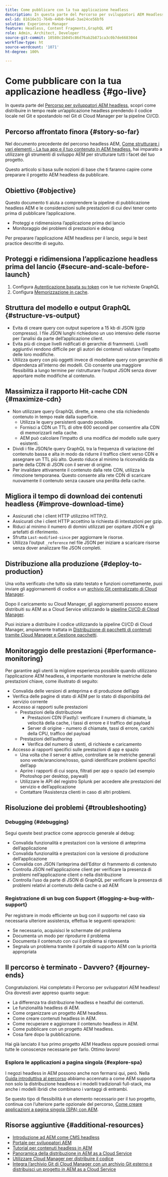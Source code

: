 ```yaml
---
title: Come pubblicare con la tua applicazione headless
description: In questa parte del Percorso per sviluppatori AEM Headless, scopri come distribuire un’applicazione headless in tempo reale prendendo il codice locale nel Git e spostandolo nel Git di Cloud Manager per la pipeline CI/CD.
exl-id: 81616e31-764b-44b0-94a6-3ae24ce56bf6
solution: Experience Manager
feature: Headless, Content Fragments,GraphQL API
role: Admin, Architect, Developer
source-git-commit: 10580c1b045c86d76ab2b871ca3c0b7de6683044
workflow-type: ht
source-wordcount: '1071'
ht-degree: 100%

---
```


# Come pubblicare con la tua applicazione headless {#go-live}

In questa parte del [Percorso per sviluppatori AEM headless](overview.md), scopri come distribuire in tempo reale un’applicazione headless prendendo il codice locale nel Git e spostandolo nel Git di Cloud Manager per la pipeline CI/CD.

## Percorso affrontato finora {#story-so-far}

Nel documento precedente del percorso headless AEM, [Come strutturare i vari elementi - La tua app e il tuo contenuto in AEM headless](put-it-all-together.md), hai imparato a utilizzare gli strumenti di sviluppo AEM per strutturare tutti i facet del tuo progetto.

Questo articolo si basa sulle nozioni di base che ti faranno capire come preparare il progetto AEM headless da pubblicare.

## Obiettivo {#objective}

Questo documento ti aiuta a comprendere la pipeline di pubblicazione headless AEM e le considerazioni sulle prestazioni di cui devi tener conto prima di pubblicare l’applicazione.

* Proteggi e ridimensiona l’applicazione prima del lancio
* Monitoraggio dei problemi di prestazioni e debug

<!-- Alexandru: this is a bit redundant, to review again later

## Prepare your AEM Headless Application for Go-Live {#prepare-your-aem-headless-application-for-golive}

-->
Per preparare l’applicazione AEM headless per il lancio, segui le best practice descritte di seguito.

## Proteggi e ridimensiona l’applicazione headless prima del lancio {#secure-and-scale-before-launch}

1. Configura [Autenticazione basata su token](/help/headless/security/authentication.md) con le tue richieste GraphQL
1. Configura [Memorizzazione in cache](/help/implementing/dispatcher/caching.md).

## Struttura del modello e output GraphQL {#structure-vs-output}

* Evita di creare query con output superiore a 15 kb di JSON (gzip compresso). I file JSON lunghi richiedono un uso intensivo delle risorse per l’analisi da parte dell’applicazione client.
* Evita più di cinque livelli nidificati di gerarchie di frammenti. Livelli aggiuntivi rendono difficile per gli autori dei contenuti valutare l’impatto delle loro modifiche.
* Utilizza query con più oggetti invece di modellare query con gerarchie di dipendenza all’interno dei modelli. Ciò consente una maggiore flessibilità a lungo termine per ristrutturare l’output JSON senza dover apportare molte modifiche al contenuto.

## Massimizza il rapporto Hit-cache CDN {#maximize-cdn}

* Non utilizzare query GraphQL dirette, a meno che stia richiedendo contenuto in tempo reale dalla superficie.
   * Utilizza le query persistenti quando possibile.
   * Fornisci a CDN un TTL di oltre 600 secondi per consentire alla CDN di memorizzarli nella cache.
   * AEM può calcolare l’impatto di una modifica del modello sulle query esistenti.
* Dividi i file JSON/le query GraphQL tra la frequenza di variazione del contenuto bassa e alta in modo da ridurre il traffico client verso CDN e assegnare un TTL più alto. Questo riduce al minimo la riconvalida da parte della CDN di JSON con il server di origine.
* Per invalidare attivamente il contenuto dalla rete CDN, utilizza la rimozione temporanea. Questo consente alla rete CDN di scaricare nuovamente il contenuto senza causare una perdita della cache.

## Migliora il tempo di download dei contenuti headless {#improve-download-time}

* Assicurati che i client HTTP utilizzino HTTP/2.
* Assicurati che i client HTTP accettino la richiesta di intestazioni per gzip.
* Riduci al minimo il numero di domini utilizzati per ospitare JSON e gli artefatti di riferimento.
* Sfrutta `Last-modified-since` per aggiornare le risorse.
* Utilizza l’output `_reference` nel file JSON per iniziare a scaricare risorse senza dover analizzare file JSON completi.

## Distribuzione alla produzione {#deploy-to-production}

Una volta verificato che tutto sia stato testato e funzioni correttamente, puoi inviare gli aggiornamenti di codice a un [archivio Git centralizzato di Cloud Manager](https://experienceleague.adobe.com/docs/experience-manager-cloud-manager/using/managing-code/setup-cloud-manager-git-integration.html?lang=it).

Dopo il caricamento su Cloud Manager, gli aggiornamenti possono essere distribuiti su AEM as a Cloud Service utilizzando la [pipeline CI/CD di Cloud Manager](https://experienceleague.adobe.com/docs/experience-manager-cloud-manager/using/how-to-use/deploying-code.html?lang=it).

Puoi iniziare a distribuire il codice utilizzando la pipeline CI/CD di Cloud Manager, ampiamente trattata in [Distribuzione di pacchetti di contenuti tramite Cloud Manager e Gestione pacchetti](/help/implementing/deploying/overview.md).

## Monitoraggio delle prestazioni {#performance-monitoring}

Per garantire agli utenti la migliore esperienza possibile quando utilizzano l’applicazione AEM headless, è importante monitorare le metriche delle prestazioni chiave, come illustrato di seguito:

* Convalida delle versioni di anteprima e di produzione dell’app
* Verifica delle pagine di stato di AEM per lo stato di disponibilità del servizio corrente
* Accesso ai rapporti sulle prestazioni
   * Prestazioni della distribuzione
      * Prestazioni CDN (Fastly): verificare il numero di chiamate, la velocità della cache, i tassi di errore e il traffico del payload
      * Server di origine - numero di chiamate, tassi di errore, carichi della CPU, traffico del payload
   * Prestazioni dell’authoring
      * Verifica del numero di utenti, di richieste e caricamento
* Accesso ai rapporti specifici sulle prestazioni di app e spazio
   * Una volta che il server è attivo, controllare se le metriche generali sono verde/arancione/rosso, quindi identificare problemi specifici dell’app
   * Aprire i rapporti di cui sopra, filtrati per app o spazio (ad esempio Photoshop per desktop, paywall)
   * Utilizzare le API del registro Splunk per accedere alle prestazioni del servizio e dell’applicazione
   * Contattare l’Assistenza clienti in caso di altri problemi.

## Risoluzione dei problemi {#troubleshooting}

### Debugging {#debugging}

Segui queste best practice come approccio generale al debug:

* Convalida funzionalità e prestazioni con la versione di anteprima dell’applicazione
* Convalida funzionalità e prestazioni con la versione di produzione dell’applicazione
* Convalida con JSON l’anteprima dell’Editor di frammento di contenuto
* Controlla JSON nell’applicazione client per verificare la presenza di problemi nell’applicazione client o nella distribuzione
* Controlla l’uso da parte di JSON di GraphQL per verificare la presenza di problemi relativi al contenuto della cache o ad AEM

### Registrazione di un bug con Support {#logging-a-bug-with-support}

Per registrare in modo efficiente un bug con il supporto nel caso sia necessaria ulteriore assistenza, effettua le seguenti operazioni:

* Se necessario, acquisisci le schermate del problema
* Documenta un modo per riprodurre il problema
* Documenta il contenuto con cui il problema si ripresenta
* Segnala un problema tramite il portale di supporto AEM con la priorità appropriata

## Il percorso è terminato - Davvero? {#journey-ends}

Congratulazioni. Hai completato il Percorso per sviluppatori AEM headless! Ora dovresti aver appreso quanto segue:

* La differenza tra distribuzione headless e headful dei contenuti.
* Le funzionalità headless di AEM.
* Come organizzare un progetto AEM headless.
* Come creare contenuti headless in AEM.
* Come recuperare e aggiornare il contenuto headless in AEM.
* Come pubblicare con un progetto AEM headless.
* Cosa fare dopo la pubblicazione.

Hai già lanciato il tuo primo progetto AEM Headless oppure possiedi ormai tutte le conoscenze necessarie per farlo. Ottimo lavoro!

### Esplora le applicazioni a pagina singola {#explore-spa}

I negozi headless in AEM possono anche non fermarsi qui, però. Nella [Guida introduttiva al percorso](getting-started.md#integration-levels) abbiamo accennato a come AEM supporta non solo la distribuzione headless e i modelli tradizionali full-stack, ma anche i modelli ibridi che combinano i vantaggi di entrambi.

Se questo tipo di flessibilità è un elemento necessario per il tuo progetto, continua con l’ulteriore parte opzionale del percorso, [Come creare applicazioni a pagina singola (SPA) con AEM](create-spa.md).

## Risorse aggiuntive {#additional-resources}

* [Introduzione ad AEM come CMS headless](/help/headless/introduction.md)
* [Portale per sviluppatori AEM](https://experienceleague.adobe.com/landing/experience-manager/headless/developer.html?lang=it)
* [Tutorial per contenuti headless in AEM](https://experienceleague.adobe.com/docs/experience-manager-learn/getting-started-with-aem-headless/overview.html?lang=it)
* [Panoramica della distribuzione in AEM as a Cloud Service](/help/implementing/deploying/overview.md)
* [Utilizzare Cloud Manager per distribuire il codice](https://experienceleague.adobe.com/docs/experience-manager-cloud-manager/using/how-to-use/deploying-code.html?lang=it)
* [Integra l’archivio Git di Cloud Manager con un archivio Git esterno e distribuisci un progetto in AEM as a Cloud Service](https://experienceleague.adobe.com/docs/experience-manager-learn/cloud-service/cloud-manager/devops/deploy-code.html?lang=it)
